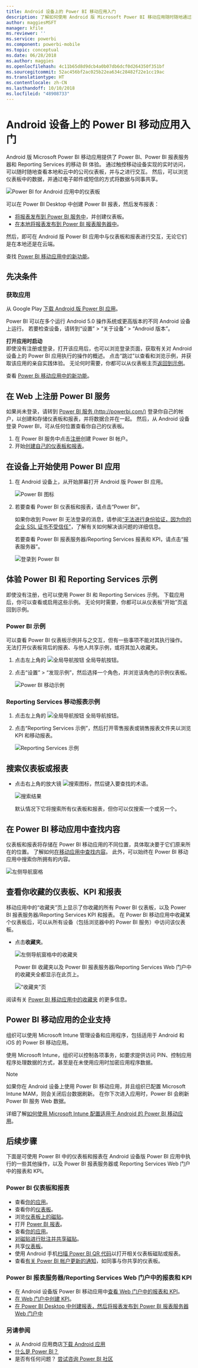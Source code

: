 ```yaml
---
title: Android 设备上的 Power BI 移动应用入门
description: 了解如何使用 Android 版 Microsoft Power BI 移动应用随时随地通过移动设备访问本地和云中的业务信息。
author: maggiesMSFT
manager: kfile
ms.reviewer: ''
ms.service: powerbi
ms.component: powerbi-mobile
ms.topic: conceptual
ms.date: 06/28/2018
ms.author: maggies
ms.openlocfilehash: 4c11b65d8d9dcb4a0b07db6dcf0d264350f351bf
ms.sourcegitcommit: 52ac456bf2ac025b22ea634c28482f22e1cc19ac
ms.translationtype: HT
ms.contentlocale: zh-CN
ms.lasthandoff: 10/10/2018
ms.locfileid: "48908733"
---
```

# <a name="get-started-with-the-power-bi-mobile-app-on-android-devices"></a>Android 设备上的 Power BI 移动应用入门
Android 版 Microsoft Power BI 移动应用提供了 Power BI、Power BI 报表服务器和 Reporting Services 的移动 BI 体验。 通过触控移动设备实现的实时访问，可以随时随地查看本地和云中的公司仪表板，并与之进行交互。 然后，可以浏览仪表板中的数据，并通过电子邮件或短信的方式将数据与同事共享。 

![Power BI for Android 应用中的仪表板](./media/mobile-android-app-get-started/power-bi-android-dashboard-optimized-090117.png)

可以在 Power BI Desktop 中创建 Power BI 报表，然后发布报表：

* [将报表发布到 Power BI 服务中](../../power-bi-overview.md)，并创建仪表板。
* [在本地将报表发布到 Power BI 报表服务器中](../../report-server/quickstart-create-powerbi-report.md)。

然后，即可在 Android 版 Power BI 应用中与仪表板和报表进行交互，无论它们是在本地还是在云端。

查找 [Power BI 移动应用中的新功能](../../mobile-whats-new-in-the-mobile-apps.md)。

## <a name="prerequisites"></a>先决条件

### <a name="get-the-app"></a>获取应用

从 Google Play [下载 Android 版 Power BI 应用](http://go.microsoft.com/fwlink/?LinkID=544867)。
  
Power BI 可以在多个运行 Android 5.0 操作系统或更高版本的不同 Android 设备上运行。 若要检查设备，请转到“设置” > “关于设备” > “Android 版本”。 

**打开应用时启动**    
即使没有注册或登录，打开该应用后，也可以浏览登录页面，获取有关对 Android 设备上的 Power BI 应用执行的操作的概述。 点击“跳过”以查看和浏览示例，并获取该应用的亲自实践体验。 无论何时需要，你都可以从仪表板主页[返回到示例](mobile-android-app-get-started.md#try-the-power-bi-and-reporting-services-samples)。

查看 [Power Bi 移动应用中的新功能](../../mobile-whats-new-in-the-mobile-apps.md)。

## <a name="sign-up-for-the-power-bi-service-on-the-web"></a>在 Web 上注册 Power BI 服务
如果尚未登录，请转到 [Power BI 服务 (http://powerbi.com/)](http://powerbi.com/) 登录你自己的帐户，以创建和存储仪表板和报表，并将数据合并在一起。 然后，从 Android 设备登录 Power BI，可从任何位置查看你自己的仪表板。

1. 在 Power BI 服务中点击[注册](http://go.microsoft.com/fwlink/?LinkID=513879)创建 Power BI 帐户。
2. 开始[创建自己的仪表板和报表](../../service-get-started.md)。

## <a name="get-started-with-the-power-bi-app-on-your-device"></a>在设备上开始使用 Power BI 应用
1. 在 Android 设备上，从开始屏幕打开 Android 版 Power BI 应用。
   
   ![Power BI 图标](./media/mobile-android-app-get-started/power-bi-logo-android.png)
2. 若要查看 Power BI 仪表板和报表，请点击“Power BI”。  
   
   如果你收到 Power BI 无法登录的消息，请参阅[“无法进行身份验证，因为你的企业 SSL 证书不受信任”](mobile-android-app-error-corporate-ssl-account-is-untrusted.md)，了解有关如何解决该问题的详细信息。

   若要查看 Power BI 报表服务器/Reporting Services 报表和 KPI，请点击“报表服务器”。
   
   ![登录到 Power BI](./media/mobile-android-app-get-started/power-bi-connect-to-login.png)

## <a name="try-the-power-bi-and-reporting-services-samples"></a>体验 Power BI 和 Reporting Services 示例
即使没有注册，也可以使用 Power BI 和 Reporting Services 示例。 下载应用后，你可以查看或启用这些示例。 无论何时需要，你都可以从仪表板“开始”页返回到示例。

### <a name="power-bi-samples"></a>Power BI 示例
可以查看 Power BI 仪表板示例并与之交互，但有一些事项不能对其执行操作。 无法打开仪表板背后的报表、与他人共享示例，或将其加入收藏夹。

1. 点击左上角的 ![全局导航按钮 ](././media/mobile-android-app-get-started/power-bi-android-options-icon.png) 全局导航按钮。
2. 点击“设置” > “发现示例”，然后选择一个角色，并浏览该角色的示例仪表板。  
   
   ![Power BI 移动示例](./media/mobile-android-app-get-started/power-bi-android-power-bi-samples.png)

### <a name="reporting-services-mobile-report-samples"></a>Reporting Services 移动报表示例
1. 点击左上角的 ![全局导航按钮 ](././media/mobile-android-app-get-started/power-bi-android-options-icon.png) 全局导航按钮。
2. 点击“Reporting Services 示例”，然后打开零售报表或销售报表文件夹以浏览 KPI 和移动报表。
   
   ![Reporting Services 示例](./media/mobile-android-app-get-started/power-bi-android-reporting-services-samples.png)

## <a name="search-for-a-dashboard-or-report"></a>搜索仪表板或报表
* 点击右上角的放大镜 ![搜索图标](./media/mobile-android-app-get-started/power-bi-ipad-search-icon.png)，然后键入要查找的术语。
  
    ![搜索结果](./media/mobile-android-app-get-started/power-bi-android-tablet-search.png)
  
    默认情况下它将搜索所有仪表板和报表，但你可以仅搜索一个或另一个。

## <a name="find-your-content-in-the-power-bi-mobile-apps"></a>在 Power BI 移动应用中查找内容
仪表板和报表将存储在 Power BI 移动应用的不同位置，具体取决要于它们原来所在的位置。 了解如何[在移动应用中查找内容](../../mobile-apps-quickstart-view-dashboard-report.md)。 此外，可以始终在 Power BI 移动应用中搜索你所拥有的内容。 

![左侧导航窗格](./media/mobile-android-app-get-started/power-bi-mobile-new-nav-no-numbers.png)

## <a name="view-your-favorite-dashboards-kpis-and-reports"></a>查看你收藏的仪表板、KPI 和报表
移动应用中的“收藏夹”页上显示了你收藏的所有 Power BI 仪表板，以及 Power BI 报表服务器/Reporting Services KPI 和报表。 在 Power BI 移动应用中收藏某个仪表板后，可以从所有设备（包括浏览器中的 Power BI 服务）中访问该仪表板。 

* 点击**收藏夹**。
  
   ![左侧导航窗格中的收藏夹](./media/mobile-android-app-get-started/power-bi-android-favorite-left-nav.png)
  
   Power BI 收藏夹以及 Power BI 报表服务器/Reporting Services Web 门户中的收藏夹全都显示在此页上。
  
   ![“收藏夹”页](./media/mobile-android-app-get-started/power-bi-android-favorites-callouts.png)

阅读有关 [Power BI 移动应用中的收藏夹](mobile-apps-favorites.md) 的更多信息。

## <a name="enterprise-support-for-the-power-bi-mobile-apps"></a>Power BI 移动应用的企业支持
组织可以使用 Microsoft Intune 管理设备和应用程序，包括适用于 Android 和 iOS 的 Power BI 移动应用。

使用 Microsoft Intune，组织可以控制各项事务，如要求提供访问 PIN、控制应用程序处理数据的方式，甚至是在未使用应用时加密应用程序数据。

> [!NOTE]
> 如果你在 Android 设备上使用 Power BI 移动应用，并且组织已配置 Microsoft Intune MAM，则会关闭后台数据刷新。 在你下次进入应用时，Power BI 会刷新 Power BI 服务 Web 数据。
> 
> 

详细了解[如何使用 Microsoft Intune 配置适用于 Android 的 Power BI 移动应用](../../service-admin-mobile-intune.md)。 

## <a name="next-steps"></a>后续步骤
下面是可使用 Power BI 中的仪表板和报表在 Android 设备版 Power BI 应用中执行的一些其他操作，以及 Power BI 报表服务器或 Reporting Services Web 门户中的报表和 KPI。

### <a name="power-bi-dashboards-and-reports"></a>Power BI 仪表板和报表
* 查看[你的应用](../../service-create-distribute-apps.md)。
* 查看你的[仪表板](../../mobile-apps-view-dashboard.md)。
* 浏览[仪表板上的磁贴](../../mobile-tiles-in-the-mobile-apps.md)。
* 打开 [Power BI 报表](../../mobile-reports-in-the-mobile-apps.md)。
* 查看[你的应用](../../service-create-distribute-apps.md)。
* [对磁贴进行批注并共享磁贴](mobile-annotate-and-share-a-tile-from-the-mobile-apps.md)。
* 共享[仪表板](../../mobile-share-dashboard-from-the-mobile-apps.md)。
* 使用 Android 手机[扫描 Power BI QR 代码](../../mobile-apps-qr-code.md)以打开相关仪表板磁贴或报表。 
* 查看[有关 Power BI 帐户更新的通知](../../mobile-apps-notification-center.md)，如同事与你共享的仪表板。

### <a name="reports-and-kpis-on-the-power-bi-report-server-and-reporting-services-web-portals"></a>Power BI 报表服务器/Reporting Services Web 门户中的报表和 KPI
* 在 Android 设备版 Power BI 移动应用中[查看 Web 门户中的报表和 KPI](mobile-app-ssrs-kpis-mobile-on-premises-reports.md)。
* [在 Web 门户中创建 KPI](https://docs.microsoft.com/sql/reporting-services/working-with-kpis-in-reporting-services)。
* [在 Power BI Desktop 中创建报表，然后将报表发布到 Power BI 报表服务器 Web 门户中](../../report-server/quickstart-create-powerbi-report.md)

### <a name="see-also"></a>另请参阅
* 从 Android 应用商店[下载 Android 应用](http://go.microsoft.com/fwlink/?LinkID=544867)
* [什么是 Power BI？](../../power-bi-overview.md)
* 是否有任何问题？ [尝试咨询 Power BI 社区](http://community.powerbi.com/)


